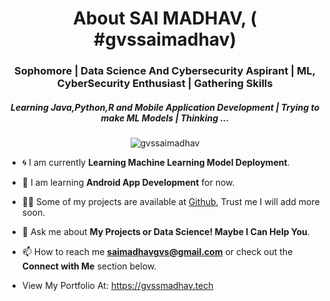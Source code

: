 <h1 align="center">About  SAI MADHAV, ( #gvssaimadhav)</h1>
<h3 align="center">Sophomore | Data Science And Cybersecurity Aspirant | ML, CyberSecurity Enthusiast | Gathering Skills </h3>
<h5 align="center"> Learning Java,Python,R and Mobile Application Development | Trying to make ML Models | Thinking ...</h5>

<p align="center"> <img src="https://komarev.com/ghpvc/?username=gvssaimadhav&label=Profile%20views&color=0eb413&style=flat" alt="gvssaimadhav" /> </p>

-  🌀 I am currently **Learning Machine Learning Model Deployment**.

-  🌱 I am learning **Android App Development** for now.

-  👨‍💻 Some of my projects are available at [Github](https://github.com/gvssaimadhav), Trust me I will add more soon.

-  💬 Ask me about **My Projects or Data Science! Maybe I Can Help You**.

-  📫 How to reach me **saimadhavgvs@gmail.com** or check out the **Connect with Me** section below.

- View My Portfolio At:   https://gvssmadhav.tech

